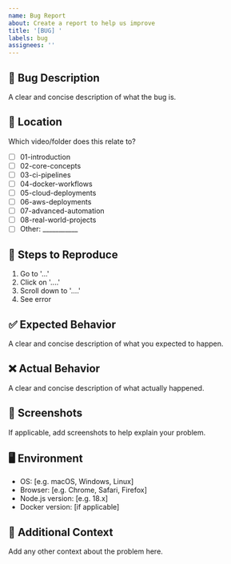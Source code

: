 ```yaml
---
name: Bug Report
about: Create a report to help us improve
title: '[BUG] '
labels: bug
assignees: ''
---
```


## 🐛 Bug Description
A clear and concise description of what the bug is.

## 📍 Location
Which video/folder does this relate to?
- [ ] 01-introduction
- [ ] 02-core-concepts  
- [ ] 03-ci-pipelines
- [ ] 04-docker-workflows
- [ ] 05-cloud-deployments
- [ ] 06-aws-deployments
- [ ] 07-advanced-automation
- [ ] 08-real-world-projects
- [ ] Other: ___________

## 🔄 Steps to Reproduce
1. Go to '...'
2. Click on '....'
3. Scroll down to '....'
4. See error

## ✅ Expected Behavior
A clear and concise description of what you expected to happen.

## ❌ Actual Behavior
A clear and concise description of what actually happened.

## 📸 Screenshots
If applicable, add screenshots to help explain your problem.

## 🖥️ Environment
- OS: [e.g. macOS, Windows, Linux]
- Browser: [e.g. Chrome, Safari, Firefox]
- Node.js version: [e.g. 18.x]
- Docker version: [if applicable]

## 📝 Additional Context
Add any other context about the problem here.